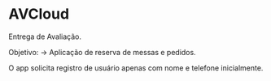 # AVCloud
Entrega de Avaliação.

Objetivo: 
-> Aplicação de reserva de messas e pedidos. 

O app solicita registro de usuário apenas com nome e telefone inicialmente.
